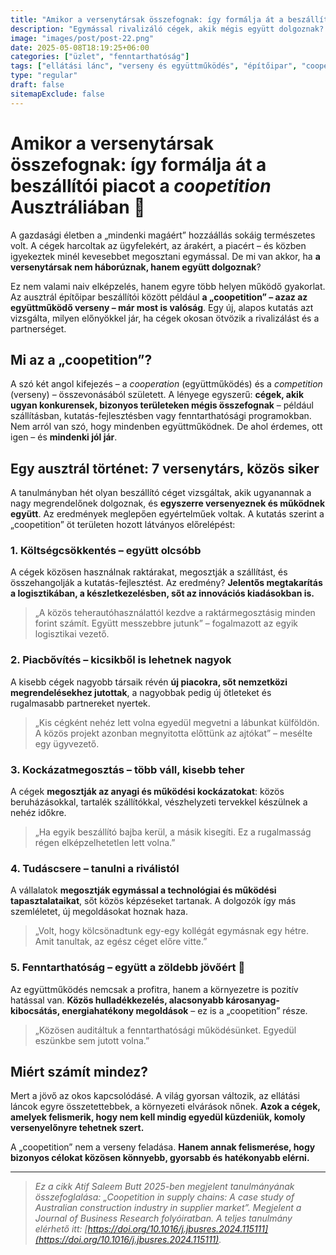 ```yaml
---
title: "Amikor a versenytársak összefognak: így formálja át a beszállítói piacot a *coopetition* Ausztráliában"
description: "Egymással rivalizáló cégek, akik mégis együtt dolgoznak? Az ausztrál építőipar beszállítói között ez nem sci-fi, hanem gyakorlat. Egy új kutatás megmutatja, mit nyerhetünk, ha az együttműködés nem zárja ki a versenyt."
image: "images/post/post-22.png"
date: 2025-05-08T18:19:25+06:00
categories: ["üzlet", "fenntarthatóság"]
tags: ["ellátási lánc", "verseny és együttműködés", "építőipar", "coopetition"]
type: "regular"
draft: false
sitemapExclude: false
---
```


# Amikor a versenytársak összefognak: így formálja át a beszállítói piacot a *coopetition* Ausztráliában 🤝

A gazdasági életben a „mindenki magáért” hozzáállás sokáig természetes volt. A cégek harcoltak az ügyfelekért, az árakért, a piacért – és közben igyekeztek minél kevesebbet megosztani egymással. De mi van akkor, ha **a versenytársak nem háborúznak, hanem együtt dolgoznak**?

Ez nem valami naiv elképzelés, hanem egyre több helyen működő gyakorlat. Az ausztrál építőipar beszállítói között például **a „coopetition” – azaz az együttműködő verseny – már most is valóság**. Egy új, alapos kutatás azt vizsgálta, milyen előnyökkel jár, ha cégek okosan ötvözik a rivalizálást és a partnerséget.

## Mi az a „coopetition”?

A szó két angol kifejezés – a *cooperation* (együttműködés) és a *competition* (verseny) – összevonásából született. A lényege egyszerű: **cégek, akik ugyan konkurensek, bizonyos területeken mégis összefognak** – például szállításban, kutatás-fejlesztésben vagy fenntarthatósági programokban. Nem arról van szó, hogy mindenben együttműködnek. De ahol érdemes, ott igen – és **mindenki jól jár**.

## Egy ausztrál történet: 7 versenytárs, közös siker

A tanulmányban hét olyan beszállító céget vizsgáltak, akik ugyanannak a nagy megrendelőnek dolgoznak, és **egyszerre versenyeznek és működnek együtt**. Az eredmények meglepően egyértelműek voltak. A kutatás szerint a „coopetition” öt területen hozott látványos előrelépést:

### 1. Költségcsökkentés – együtt olcsóbb

A cégek közösen használnak raktárakat, megosztják a szállítást, és összehangolják a kutatás-fejlesztést. Az eredmény? **Jelentős megtakarítás a logisztikában, a készletkezelésben, sőt az innovációs kiadásokban is.**

> „A közös teherautóhasználattól kezdve a raktármegosztásig minden forint számít. Együtt messzebbre jutunk” – fogalmazott az egyik logisztikai vezető.

### 2. Piacbővítés – kicsikből is lehetnek nagyok

A kisebb cégek nagyobb társaik révén **új piacokra, sőt nemzetközi megrendelésekhez jutottak**, a nagyobbak pedig új ötleteket és rugalmasabb partnereket nyertek.

> „Kis cégként nehéz lett volna egyedül megvetni a lábunkat külföldön. A közös projekt azonban megnyitotta előttünk az ajtókat” – mesélte egy ügyvezető.

### 3. Kockázatmegosztás – több váll, kisebb teher

A cégek **megosztják az anyagi és működési kockázatokat**: közös beruházásokkal, tartalék szállítókkal, vészhelyzeti tervekkel készülnek a nehéz időkre.

> „Ha egyik beszállító bajba kerül, a másik kisegíti. Ez a rugalmasság régen elképzelhetetlen lett volna.”

### 4. Tudáscsere – tanulni a riválistól

A vállalatok **megosztják egymással a technológiai és működési tapasztalataikat**, sőt közös képzéseket tartanak. A dolgozók így más szemléletet, új megoldásokat hoznak haza.

> „Volt, hogy kölcsönadtunk egy-egy kollégát egymásnak egy hétre. Amit tanultak, az egész céget előre vitte.”

### 5. Fenntarthatóság – együtt a zöldebb jövőért 🌱

Az együttműködés nemcsak a profitra, hanem a környezetre is pozitív hatással van. **Közös hulladékkezelés, alacsonyabb károsanyag-kibocsátás, energiahatékony megoldások** – ez is a „coopetition” része.

> „Közösen auditáltuk a fenntarthatósági működésünket. Egyedül eszünkbe sem jutott volna.”

## Miért számít mindez?

Mert a jövő az okos kapcsolódásé. A világ gyorsan változik, az ellátási láncok egyre összetettebbek, a környezeti elvárások nőnek. **Azok a cégek, amelyek felismerik, hogy nem kell mindig egyedül küzdeniük, komoly versenyelőnyre tehetnek szert.**

A „coopetition” nem a verseny feladása. **Hanem annak felismerése, hogy bizonyos célokat közösen könnyebb, gyorsabb és hatékonyabb elérni.**

---

> *Ez a cikk Atif Saleem Butt 2025-ben megjelent tanulmányának összefoglalása: „Coopetition in supply chains: A case study of Australian construction industry in supplier market”. Megjelent a Journal of Business Research folyóiratban. A teljes tanulmány elérhető itt: [https://doi.org/10.1016/j.jbusres.2024.115111](https://doi.org/10.1016/j.jbusres.2024.115111).*
